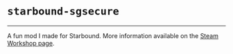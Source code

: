 # `starbound-sgsecure`
------------------------------------------------
A fun mod I made for Starbound. More information available on the [Steam Workshop page](https://steamcommunity.com/sharedfiles/filedetails/?id=1859165005).

